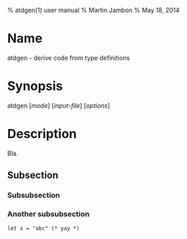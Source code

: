 % atdgen(1) user manual
% Martin Jambon
% May 18, 2014

Name
====

atdgen - derive code from type definitions

Synopsis
========

atdgen [*mode*] [*input-file*] [*options*]

Description
===========

Bla.

Subsection
----------

### Subsubsection

### Another subsubsection

``` {.ocaml}
let x = "abc" (* yay *)
```
